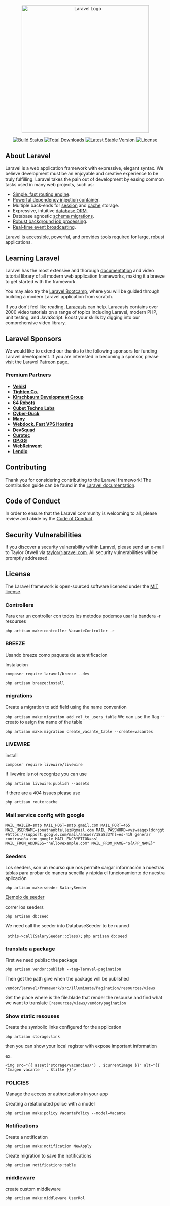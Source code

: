 <p align="center"><a href="https://laravel.com" target="_blank"><img src="https://raw.githubusercontent.com/laravel/art/master/logo-lockup/5%20SVG/2%20CMYK/1%20Full%20Color/laravel-logolockup-cmyk-red.svg" width="400" alt="Laravel Logo"></a></p>

<p align="center">
<a href="https://github.com/laravel/framework/actions"><img src="https://github.com/laravel/framework/workflows/tests/badge.svg" alt="Build Status"></a>
<a href="https://packagist.org/packages/laravel/framework"><img src="https://img.shields.io/packagist/dt/laravel/framework" alt="Total Downloads"></a>
<a href="https://packagist.org/packages/laravel/framework"><img src="https://img.shields.io/packagist/v/laravel/framework" alt="Latest Stable Version"></a>
<a href="https://packagist.org/packages/laravel/framework"><img src="https://img.shields.io/packagist/l/laravel/framework" alt="License"></a>
</p>

## About Laravel

Laravel is a web application framework with expressive, elegant syntax. We believe development must be an enjoyable and creative experience to be truly fulfilling. Laravel takes the pain out of development by easing common tasks used in many web projects, such as:

-   [Simple, fast routing engine](https://laravel.com/docs/routing).
-   [Powerful dependency injection container](https://laravel.com/docs/container).
-   Multiple back-ends for [session](https://laravel.com/docs/session) and [cache](https://laravel.com/docs/cache) storage.
-   Expressive, intuitive [database ORM](https://laravel.com/docs/eloquent).
-   Database agnostic [schema migrations](https://laravel.com/docs/migrations).
-   [Robust background job processing](https://laravel.com/docs/queues).
-   [Real-time event broadcasting](https://laravel.com/docs/broadcasting).

Laravel is accessible, powerful, and provides tools required for large, robust applications.

## Learning Laravel

Laravel has the most extensive and thorough [documentation](https://laravel.com/docs) and video tutorial library of all modern web application frameworks, making it a breeze to get started with the framework.

You may also try the [Laravel Bootcamp](https://bootcamp.laravel.com), where you will be guided through building a modern Laravel application from scratch.

If you don't feel like reading, [Laracasts](https://laracasts.com) can help. Laracasts contains over 2000 video tutorials on a range of topics including Laravel, modern PHP, unit testing, and JavaScript. Boost your skills by digging into our comprehensive video library.

## Laravel Sponsors

We would like to extend our thanks to the following sponsors for funding Laravel development. If you are interested in becoming a sponsor, please visit the Laravel [Patreon page](https://patreon.com/taylorotwell).

### Premium Partners

-   **[Vehikl](https://vehikl.com/)**
-   **[Tighten Co.](https://tighten.co)**
-   **[Kirschbaum Development Group](https://kirschbaumdevelopment.com)**
-   **[64 Robots](https://64robots.com)**
-   **[Cubet Techno Labs](https://cubettech.com)**
-   **[Cyber-Duck](https://cyber-duck.co.uk)**
-   **[Many](https://www.many.co.uk)**
-   **[Webdock, Fast VPS Hosting](https://www.webdock.io/en)**
-   **[DevSquad](https://devsquad.com)**
-   **[Curotec](https://www.curotec.com/services/technologies/laravel/)**
-   **[OP.GG](https://op.gg)**
-   **[WebReinvent](https://webreinvent.com/?utm_source=laravel&utm_medium=github&utm_campaign=patreon-sponsors)**
-   **[Lendio](https://lendio.com)**

## Contributing

Thank you for considering contributing to the Laravel framework! The contribution guide can be found in the [Laravel documentation](https://laravel.com/docs/contributions).

## Code of Conduct

In order to ensure that the Laravel community is welcoming to all, please review and abide by the [Code of Conduct](https://laravel.com/docs/contributions#code-of-conduct).

## Security Vulnerabilities

If you discover a security vulnerability within Laravel, please send an e-mail to Taylor Otwell via [taylor@laravel.com](mailto:taylor@laravel.com). All security vulnerabilities will be promptly addressed.

## License

The Laravel framework is open-sourced software licensed under the [MIT license](https://opensource.org/licenses/MIT).

### Controllers

Para crar un controller con todos los metodos podemos usar la bandera -r resourses

`php artisan make:controller VacanteController -r`

### BREEZE

Usando breeze como paquete de autentificacion

Instalacion

`composer require laravel/breeze --dev`

`php artisan breeze:install`

### migrations

Create a migration to add field using the name convention

`php artisan make:migration add_rol_to_users_table`
We can use the flag --creato to asign the name of the table

`php artisan make:migration create_vacante_table --create=vacantes `

### LIVEWIRE

install

`composer require livewire/livewire`

If livewire is not recognize you can use

`php artisan livewire:publish --assets`

if there are a 404 issues please use

`php artisan route:cache`

### Mail service config with google

`MAIL_MAILER=smtp
MAIL_HOST=smtp.gmail.com
MAIL_PORT=465
MAIL_USERNAME=jonathanbtellez@gmail.com
MAIL_PASSWORD=vyzwaaqqxldcrggt #https://support.google.com/mail/answer/185833?hl=es-419 generar contraseña con google
MAIL_ENCRYPTION=ssl
MAIL_FROM_ADDRESS="hello@example.com"
MAIL_FROM_NAME="${APP_NAME}"`

### Seeders

Los seeders, son un recurso que nos permite cargar información a nuestras tablas para probar de manera sencilla y rápida el funcionamiento de nuestra aplicación

`php artisan make:seeder SalarySeeder`

[Ejemplo de seeder](https://gist.githubusercontent.com/codigoconjuan/080cfbf26cadc96d2a4a043d69bb2da7/raw/5b50d36af7786c6b89318aeaa9a3c6a112d3961f/SalarioSeeder.php)

correr los seeders

`php artisan db:seed`

We need call the seeder into DatabaseSeeder to be ruuned

` $this->call(SalarySeeder::class);`
`php artisan db:seed`

### translate a package

First we need publisc the package

`php artisan vendor:publish --tag=laravel-pagination`

Then get the path give when the package will be published

`vendor/laravel/framework/src/Illuminate/Pagination/resources/views`

Get the place where is the file.blade that render the resourse and find what we want to translate
`[resources/views/vendor/pagination`

### Show static resouses

Create the symbolic links configured for the application

`php artisan storage:link`

then you can show your local register with expose important information

ex. 

`<img src="{{ asset('storage/vacancies/') . $currentImage }}" alt="{{ 'Imagen vacante ' . $title }}">`


### POLICIES

Manage the access or authorizations in your app

Creating a relationated police with a model

`php artisan make:policy VacantePolicy --model=Vacante`



### Notifications

Create a notification

`php artisan make:notification NewApply`

Create migration to save the notifications 

`php artisan notifications:table`



### middleware

create custom middleware

`php artisan make:middleware UserRol`
